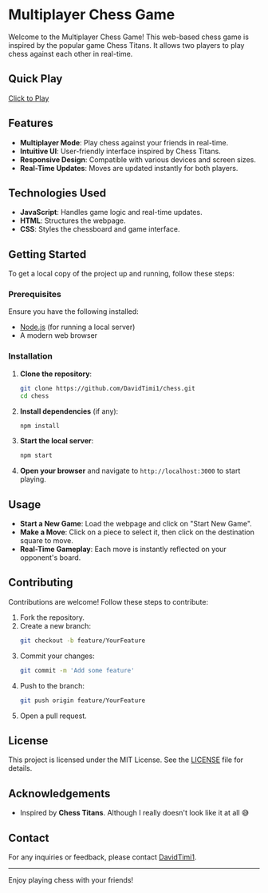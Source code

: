 
# Multiplayer Chess Game

Welcome to the Multiplayer Chess Game! This web-based chess game is inspired by the popular game Chess Titans. It allows two players to play chess against each other in real-time.

## Quick Play
[Click to Play](https://rawcdn.githack.com/DavidTimi1/Chess/64c39e35f42adec0175795ddaa860131c2ec0868/Chess.html?min=1)

## Features

- **Multiplayer Mode**: Play chess against your friends in real-time.
- **Intuitive UI**: User-friendly interface inspired by Chess Titans.
- **Responsive Design**: Compatible with various devices and screen sizes.
- **Real-Time Updates**: Moves are updated instantly for both players.

## Technologies Used

- **JavaScript**: Handles game logic and real-time updates.
- **HTML**: Structures the webpage.
- **CSS**: Styles the chessboard and game interface.

## Getting Started

To get a local copy of the project up and running, follow these steps:

### Prerequisites

Ensure you have the following installed:

- [Node.js](https://nodejs.org/) (for running a local server)
- A modern web browser

### Installation

1. **Clone the repository**:
   ```bash
   git clone https://github.com/DavidTimi1/chess.git
   cd chess

2. **Install dependencies** (if any):
   ```bash
   npm install
   ```

3. **Start the local server**:
   ```bash
   npm start
   ```

4. **Open your browser** and navigate to `http://localhost:3000` to start playing.

## Usage

- **Start a New Game**: Load the webpage and click on "Start New Game".
- **Make a Move**: Click on a piece to select it, then click on the destination square to move.
- **Real-Time Gameplay**: Each move is instantly reflected on your opponent's board.

## Contributing

Contributions are welcome! Follow these steps to contribute:

1. Fork the repository.
2. Create a new branch:
   ```bash
   git checkout -b feature/YourFeature
   ```
3. Commit your changes:
   ```bash
   git commit -m 'Add some feature'
   ```
4. Push to the branch:
   ```bash
   git push origin feature/YourFeature
   ```
5. Open a pull request.

## License

This project is licensed under the MIT License. See the [LICENSE](LICENSE) file for details.

## Acknowledgements

- Inspired by **Chess Titans**.
  Although I really doesn't look like it at all 😅

## Contact

For any inquiries or feedback, please contact [DavidTimi1](https://github.com/DavidTimi1).

---

Enjoy playing chess with your friends!
